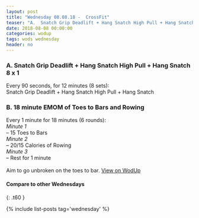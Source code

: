 ```yaml
---
layout: post
title: "Wednesday 08.08.18 -  CrossFit"
teaser: "A.  Snatch Grip Deadlift + Hang Snatch High Pull + Hang Snatch 8 x 1<br/> B.  18 minute EMOM of Toes to Bars and Rowing"
date: 2018-08-08 00:00:00
categories: wodup
tags: wods wednesday
header: no
---
```



<h3>A.  Snatch Grip Deadlift + Hang Snatch High Pull + Hang Snatch 8 x 1</h3>
Every 90 seconds, for 12 minutes (8 sets):<br/>Snatch Grip Deadlift + Hang Snatch High Pull + Hang Snatch<br/>
<h3>B.  18 minute EMOM of Toes to Bars and Rowing</h3>
Every 1 minute for 18 minutes (6 rounds):<br/><em>Minute 1</em><br/>– 15 Toes to Bars<br/><em>Minute 2</em><br/>– 20/15 Calories of Rowing<br/><em>Minute 3</em><br/>– Rest for 1 minute<br/><br/>Aim to go unbroken on the toes to bar.
<a href="https://www.wodup.com/gyms/asphodel/wods/8395" target="blank">View on WodUp</a>


#### Compare to other Wednesdays
{: .t60 }

{% include list-posts tag='wednesday' %}